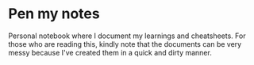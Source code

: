 # Pen my notes

Personal notebook where I document my learnings and cheatsheets. For those who are reading this, kindly note that the documents can be very messy because I've created them in a quick and dirty manner.
